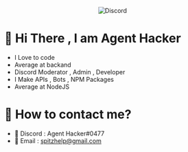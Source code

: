 <p align="center"> <img src="https://discord.c99.nl/widget/theme-1/464029590470262806.png" alt="Discord" /> </p>

# 👋 Hi There , I am Agent Hacker
- I Love to code
- Average at backand
- Discord Moderator , Admin , Developer
- I Make APIs , Bots , NPM Packages 
- Average at NodeJS
# 🤙 How to contact me?
- 📍 Discord : Agent Hacker#0477
- 📧 Email : spitzhelp@gmail.com
